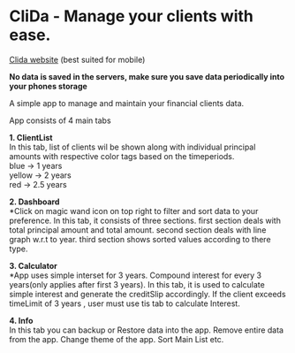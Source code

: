 # CliDa - Manage your clients with ease.

<a href="https://clida2-850b1.web.app" target="_blank">Clida website</a> (best suited for mobile)

**No data is saved in the servers, make sure you save data periodically into your phones storage**


A simple app to manage and maintain your financial clients data.

App consists of 4 main tabs

**1. ClientList** <br>
    In this tab, list of clients wil be shown along with individual principal amounts with respective color tags based on the timeperiods. <br>
      blue   -> 1 years <br>
      yellow -> 2 years <br>
      red    -> 2.5 years <br>
      
**2. Dashboard** <br>
    *Click on magic wand icon on top right to filter and sort data to your preference.
    In this tab, it consists of three sections.
      first section deals with total principal amount and total amount.
      second section deals with line graph w.r.t to year.
      third section shows sorted values according to there type.
         
**3. Calculator** <br>
      *App uses simple interset for 3 years. Compound interest for every 3 years(only applies after first 3 years).
      In this tab, it is used to calculate simple interest and generate the creditSlip accordingly.
      If the client exceeds timeLimit of 3 years , user must use tis tab to calculate Interest.
      
**4. Info** <br>
      In this tab you can backup or Restore data into the app.
      Remove entire data from the app.
      Change theme of the app.
      Sort Main List etc.
